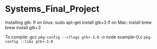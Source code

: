 # Systems_Final_Project

Installing gtk:
If on linux:
sudo apt-get install gtk+3
If on Mac:
install brew
brew install gtk+3

To compile:
gcc `pkg-config --cflags gtk+-3.0` -o node example-0.c `pkg-config --libs gtk+-3.0`
